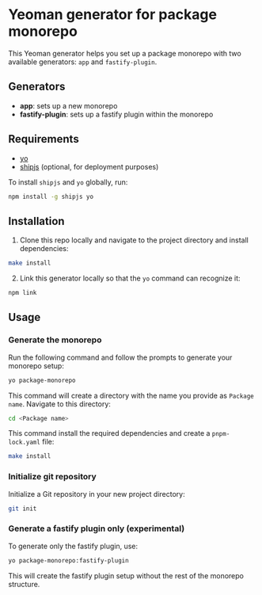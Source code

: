 # Yeoman generator for package monorepo

This Yeoman generator helps you set up a package monorepo with two available generators: `app` and `fastify-plugin`.

## Generators
  - **app**: sets up a new monorepo
  - **fastify-plugin**:  sets up a fastify plugin within the monorepo

## Requirements
  - [yo](https://github.com/yeoman/yo)
  - [shipjs](https://github.com/algolia/shipjs) (optional, for deployment purposes)

To install `shipjs` and `yo` globally, run:

```bash
npm install -g shipjs yo
```

## Installation
1. Clone this repo locally and navigate to the project directory and install dependencies:

```bash
make install
```

2. Link this generator locally so that the `yo` command can recognize it:

```bash
npm link
```

## Usage

### Generate the monorepo
Run the following command and follow the prompts to generate your monorepo setup:

```bash
yo package-monorepo
```

This command will create a directory with the name you provide as `Package name`. Navigate to this directory:

```bash
cd <Package name>
```

This command install the required dependencies and create a `pnpm-lock.yaml` file:

```bash
make install
```

### Initialize git repository

Initialize a Git repository in your new project directory:

```bash
git init
```

### Generate a fastify plugin only (experimental)
To generate only the fastify plugin, use:

```bash
yo package-monorepo:fastify-plugin
```

This will create the fastify plugin setup without the rest of the monorepo structure.

